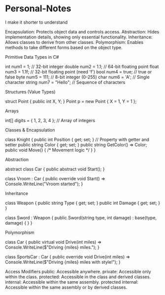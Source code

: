 # Personal-Notes
I make it shorter to understand

Encapsulation: Protects object data and controls access.
Abstraction: Hides implementation details, showing only essential functionality.
Inheritance: Allows classes to derive from other classes.
Polymorphism: Enables methods to take different forms based on the object type.


Primitive Data Types in C#

int num1 = 1;           // 32-bit integer
double num2 = 1.1;      // 64-bit floating point
float num3 = 1.1f;      // 32-bit floating point (need 'f')
bool num4 = true;       // true or false
byte num5 = 111;        // 8-bit integer (0-255)
char num6 = 'A';        // Single character
string num7 = "Hello";  // Sequence of characters

Structures (Value Types)

struct Point
{
    public int X, Y;
}
Point p = new Point { X = 1, Y = 1 };

Arrays

int[] digits = { 1, 2, 3, 4 }; // Array of integers

Classes & Encapsulation

class Knight
{
    public int Position { get; set; }  // Property with getter and setter
    public string Color { get; set; }
    public string GetColor() => Color;
    public void Move() { /* Movement logic */ }
}

Abstraction

abstract class Car
{
    public abstract void Start();
}

class Vroom : Car
{
    public override void Start() => Console.WriteLine("Vroom started");
}

Inheritance

class Weapon
{
    public string Type { get; set; }
    public int Damage { get; set; }
}

class Sword : Weapon
{
    public Sword(string type, int damage) : base(type, damage) { }
}

Polymorphism

class Car
{
    public virtual void Drive(int miles) => Console.WriteLine($"Driving {miles} miles.");
}

class SportsCar : Car
{
    public override void Drive(int miles) => Console.WriteLine($"Driving {miles} miles with style!");
}

Access Modifiers
public: Accessible anywhere.
private: Accessible only within the class.
protected: Accessible in the class and derived classes.
internal: Accessible within the same assembly.
protected internal: Accessible within the same assembly or by derived classes.

    
